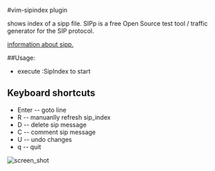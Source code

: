 #vim-sipindex plugin

shows index of a sipp file.
SIPp is a free Open Source test tool / traffic generator for the SIP protocol. 

[information about sipp.](http://sipp.sourceforge.net/)

##Usage:
* execute :SipIndex to start

## Keyboard shortcuts
* Enter -- goto line
*    R  -- manuanlly refresh sip_index
*    D  -- delete sip message
*    C  -- comment sip message
*    U  -- undo changes
*    q  -- quit

![screen_shot](http://s13.postimg.org/4w9tjkpon/Screen_Shot_2015_09_05_at_12_43_54.png)
